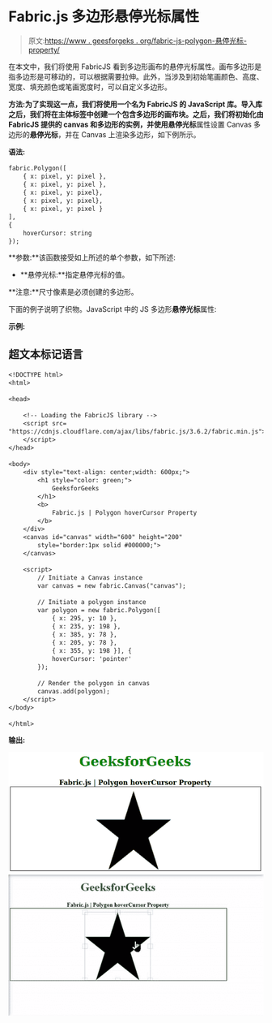 # Fabric.js 多边形悬停光标属性

> 原文:[https://www . geesforgeks . org/fabric-js-polygon-悬停光标-property/](https://www.geeksforgeeks.org/fabric-js-polygon-hovercursor-property/)

在本文中，我们将使用 FabricJS 看到多边形画布的悬停光标属性。画布多边形是指多边形是可移动的，可以根据需要拉伸。此外，当涉及到初始笔画颜色、高度、宽度、填充颜色或笔画宽度时，可以自定义多边形。

**方法:**为了实现这一点，我们将使用一个名为 FabricJS 的 JavaScript 库。导入库之后，我们将在主体标签中创建一个包含多边形的画布块。之后，我们将初始化由 FabricJS 提供的 canvas 和多边形的实例，并使用**悬停光标**属性设置 Canvas 多边形的**悬停光标**，并在 Canvas 上渲染多边形，如下例所示。

**语法:**

```
fabric.Polygon([
    { x: pixel, y: pixel },
    { x: pixel, y: pixel },
    { x: pixel, y: pixel},
    { x: pixel, y: pixel},
    { x: pixel, y: pixel }
],
{
    hoverCursor: string
});

```

**参数:**该函数接受如上所述的单个参数，如下所述:

*   **悬停光标:**指定悬停光标的值。

**注意:**尺寸像素是必须创建的多边形。

下面的例子说明了织物。JavaScript 中的 JS 多边形**悬停光标**属性:

**示例:**

## 超文本标记语言

```
<!DOCTYPE html>
<html>

<head>

    <!-- Loading the FabricJS library -->
    <script src=
"https://cdnjs.cloudflare.com/ajax/libs/fabric.js/3.6.2/fabric.min.js">
    </script>
</head>

<body>
    <div style="text-align: center;width: 600px;">
        <h1 style="color: green;">
            GeeksforGeeks
        </h1>
        <b>
            Fabric.js | Polygon hoverCursor Property
        </b>
    </div>
    <canvas id="canvas" width="600" height="200" 
        style="border:1px solid #000000;">
    </canvas>

    <script>
        // Initiate a Canvas instance 
        var canvas = new fabric.Canvas("canvas");

        // Initiate a polygon instance 
        var polygon = new fabric.Polygon([
            { x: 295, y: 10 },
            { x: 235, y: 198 },
            { x: 385, y: 78 },
            { x: 205, y: 78 },
            { x: 355, y: 198 }], {
            hoverCursor: 'pointer'
        });

        // Render the polygon in canvas 
        canvas.add(polygon); 
    </script>
</body>

</html>
```

**输出:**

![](img/6f4ab2e98e98b6ba28b047944c9daa59.png)
![](img/acc9bc4effa584e53adaaee629dac435.png)